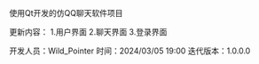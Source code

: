 使用Qt开发的仿QQ聊天软件项目

更新内容：
    1.用户界面
    2.聊天界面
    3.登录界面

开发人员：Wild_Pointer
时间：2024/03/05 19:00
迭代版本：1.0.0.0

